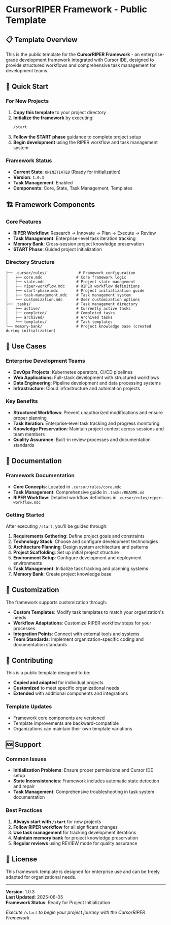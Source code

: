 # CursorRIPER Framework - Public Template

## 📋 Template Overview

This is the public template for the **CursorRIPER Framework** - an enterprise-grade development framework integrated with Cursor IDE, designed to provide structured workflows and comprehensive task management for development teams.

## 🚀 Quick Start

### For New Projects

1. **Copy this template** to your project directory
2. **Initialize the framework** by executing:
   ```bash
   /start
   ```
3. **Follow the START phase** guidance to complete project setup
4. **Begin development** using the RIPER workflow and task management system

### Framework Status

- **Current State**: `UNINITIATED` (Ready for initialization)
- **Version**: `1.0.3`
- **Task Management**: Enabled
- **Components**: Core, State, Task Management, Templates

## 🏗️ Framework Components

### Core Features
- **RIPER Workflow**: Research → Innovate → Plan → Execute → Review
- **Task Management**: Enterprise-level task iteration tracking
- **Memory Bank**: Cross-session project knowledge preservation
- **START Phase**: Guided project initialization

### Directory Structure
```
├── .cursor/rules/              # Framework configuration
│   ├── core.mdc               # Core framework logic
│   ├── state.mdc              # Project state management
│   ├── riper-workflow.mdc     # RIPER workflow definitions
│   ├── start-phase.mdc        # Project initialization guide
│   ├── task-management.mdc    # Task management system
│   └── customization.mdc      # User customization options
├── .tasks/                    # Task management directory
│   ├── active/                # Currently active tasks
│   ├── completed/             # Completed tasks
│   ├── archived/              # Archived tasks
│   └── templates/             # Task templates
└── memory-bank/               # Project knowledge base (created during initialization)
```

## 🎯 Use Cases

### Enterprise Development Teams
- **DevOps Projects**: Kubernetes operators, CI/CD pipelines
- **Web Applications**: Full-stack development with structured workflows
- **Data Engineering**: Pipeline development and data processing systems
- **Infrastructure**: Cloud infrastructure and automation projects

### Key Benefits
- **Structured Workflows**: Prevent unauthorized modifications and ensure proper planning
- **Task Iteration**: Enterprise-level task tracking and progress monitoring
- **Knowledge Preservation**: Maintain project context across sessions and team members
- **Quality Assurance**: Built-in review processes and documentation standards

## 📖 Documentation

### Framework Documentation
- **Core Concepts**: Located in `.cursor/rules/core.mdc`
- **Task Management**: Comprehensive guide in `.tasks/README.md`
- **RIPER Workflow**: Detailed workflow definitions in `.cursor/rules/riper-workflow.mdc`

### Getting Started
After executing `/start`, you'll be guided through:
1. **Requirements Gathering**: Define project goals and constraints
2. **Technology Stack**: Choose and configure development technologies
3. **Architecture Planning**: Design system architecture and patterns
4. **Project Scaffolding**: Set up initial project structure
5. **Environment Setup**: Configure development and deployment environments
6. **Task Management**: Initialize task tracking and planning systems
7. **Memory Bank**: Create project knowledge base

## 🔧 Customization

The framework supports customization through:
- **Custom Templates**: Modify task templates to match your organization's needs
- **Workflow Adaptations**: Customize RIPER workflow steps for your processes
- **Integration Points**: Connect with external tools and systems
- **Team Standards**: Implement organization-specific coding and documentation standards

## 🤝 Contributing

This is a public template designed to be:
- **Copied and adapted** for individual projects
- **Customized** to meet specific organizational needs
- **Extended** with additional components and integrations

### Template Updates
- Framework core components are versioned
- Template improvements are backward-compatible
- Organizations can maintain their own template variations

## 🆘 Support

### Common Issues
- **Initialization Problems**: Ensure proper permissions and Cursor IDE setup
- **State Inconsistencies**: Framework includes automatic state detection and repair
- **Task Management**: Comprehensive troubleshooting in task system documentation

### Best Practices
1. **Always start with `/start`** for new projects
2. **Follow RIPER workflow** for all significant changes
3. **Use task management** for tracking development iterations
4. **Maintain memory bank** for project knowledge preservation
5. **Regular reviews** using REVIEW mode for quality assurance

## 📄 License

This framework template is designed for enterprise use and can be freely adapted for organizational needs.

---

**Version**: 1.0.3  
**Last Updated**: 2025-06-05  
**Framework Status**: Ready for Project Initialization

*Execute `/start` to begin your project journey with the CursorRIPER Framework* 